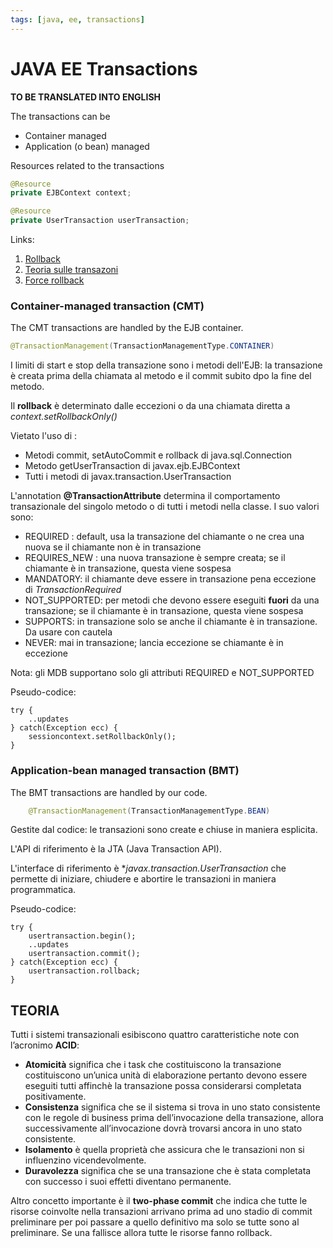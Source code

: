 ```yaml
---
tags: [java, ee, transactions]
---
```

# JAVA EE Transactions

**TO BE TRANSLATED INTO ENGLISH**


The transactions can be 

* Container managed
* Application (o bean) managed

Resources related to the transactions

```java
@Resource
private EJBContext context;

@Resource
private UserTransaction userTransaction;
```

Links:

1. [Rollback](ttp://www.developerscrappad.com/547/java/java-ee/ejb3-x-jpa-when-to-use-rollback-and-setrollbackonly/)
2. [Teoria sulle transazoni](http://www.giuseppesicari.it/articoli/java-transaction-api/)
3. [Force rollback](http://stackoverflow.com/questions/832375/is-there-a-way-to-force-a-transactional-rollback-without-encountering-an-excepti)


### Container-managed transaction (CMT)

The CMT transactions are handled by the EJB container.

```java
@TransactionManagement(TransactionManagementType.CONTAINER)
```
I limiti di start e stop della transazione sono i metodi dell'EJB: la transazione è creata prima della chiamata al metodo e il commit subito dpo la fine del metodo.

Il **rollback** è determinato dalle eccezioni o da una chiamata diretta a _context.setRollbackOnly()_

Vietato l'uso di :

* Metodi commit, setAutoCommit e rollback di java.sql.Connection
* Metodo getUserTransaction di javax.ejb.EJBContext
* Tutti i metodi di javax.transaction.UserTransaction

L'annotation **@TransactionAttribute** determina il comportamento transazionale del singolo metodo o di tutti i metodi nella classe. I suo valori sono:

* REQUIRED : default, usa la transazione del chiamante o ne crea una nuova se il chiamante non è in transazione
* REQUIRES_NEW : una nuova transazione è sempre creata; se il chiamante è in transazione, questa viene sospesa
* MANDATORY: il chiamante deve essere in transazione pena eccezione di _TransactionRequired_
* NOT_SUPPORTED: per metodi che devono essere eseguiti **fuori** da una transazione; se il chiamante è in transazione, questa viene sospesa
* SUPPORTS: in transazione solo se anche il chiamante è in transazione. Da usare con cautela
* NEVER: mai in transazione; lancia eccezione se chiamante è in eccezione

Nota: gli MDB supportano solo gli attributi REQUIRED e NOT_SUPPORTED

Pseudo-codice:

```
try {
    ..updates
} catch(Exception ecc) {
    sessioncontext.setRollbackOnly();
}
```

### Application-bean managed transaction (BMT)

The BMT transactions are handled by our code.

```java
    @TransactionManagement(TransactionManagementType.BEAN)
```
Gestite dal codice: le transazioni sono create e chiuse in maniera esplicita.

L'API di riferimento è la JTA (Java Transaction API).

L'interface di riferimento è **javax.transaction.UserTransaction* che permette di iniziare, chiudere e abortire le transazioni in maniera programmatica.

Pseudo-codice:

```
try {
    usertransaction.begin();
    ..updates
    usertransaction.commit();
} catch(Exception ecc) {
    usertransaction.rollback;
}
```

## TEORIA

Tutti i sistemi transazionali esibiscono quattro caratteristiche note con l’acronimo **ACID**: 

* **Atomicità** significa che i task che costituiscono la transazione costituiscono un’unica unità di elaborazione pertanto devono essere eseguiti tutti affinchè la transazione possa considerarsi completata positivamente.
* **Consistenza** significa che se il sistema si trova in uno stato consistente con le regole di business prima dell’invocazione della transazione, allora successivamente all’invocazione dovrà trovarsi ancora in uno stato consistente.
* **Isolamento** è quella proprietà che assicura che le transazioni non si influenzino vicendevolmente.
* **Duravolezza** significa che se una transazione che è stata completata con successo i suoi effetti diventano permanente.

Altro concetto importante è il **two-phase commit** che indica che tutte le risorse coinvolte nella transazioni arrivano prima ad uno stadio di commit preliminare per poi passare a quello definitivo ma solo se tutte sono al preliminare. Se una fallisce allora tutte le risorse fanno rollback.

